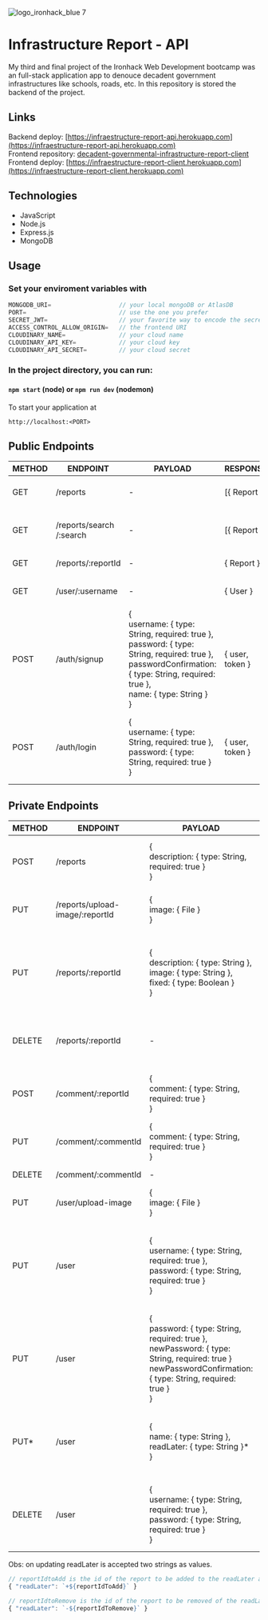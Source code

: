 ![logo_ironhack_blue 7](https://user-images.githubusercontent.com/23629340/40541063-a07a0a8a-601a-11e8-91b5-2f13e4e6b441.png)

# Infrastructure Report - API

My third and final project of the Ironhack Web Development bootcamp was an full-stack application app to denouce decadent government infrastructures like schools, roads, etc.
In this repository is stored the backend of the project.

## Links

Backend deploy: [https://infraestructure-report-api.herokuapp.com](https://infraestructure-report-api.herokuapp.com) \
Frontend repository: [decadent-governmental-infrastructure-report-client](https://github.com/VINIRR99/decadent-governmental-infrastructure-report-client) \
Frontend deploy: [https://infraestructure-report-client.herokuapp.com](https://infraestructure-report-client.herokuapp.com)

## Technologies

- JavaScript
- Node.js
- Express.js
- MongoDB

## Usage

### Set your enviroment variables with
```javascript
MONGODB_URI=                   // your local mongoDB or AtlasDB
PORT=                          // use the one you prefer
SECRET_JWT=                    // your favorite way to encode the secret
ACCESS_CONTROL_ALLOW_ORIGIN=   // the frontend URI
CLOUDINARY_NAME=               // your cloud name
CLOUDINARY_API_KEY=            // your cloud key
CLOUDINARY_API_SECRET=         // your cloud secret
```

### In the project directory, you can run:

#### `npm start` (node) or `npm run dev` (nodemon)

To start your application at
```
http://localhost:<PORT>
```

## Public Endpoints

| METHOD | ENDPOINT                    | PAYLOAD                                                                                                                                                                                   | RESPONSE        | ACTION                                                                                         |
| ------ | --------------------------- | ----------------------------------------------------------------------------------------------------------------------------------------------------------------------------------------- | --------------- | ---------------------------------------------------------------------------------------------- |
| GET    | /reports                    | \-                                                                                                                                                                                        | \[{ Report }\]  | Get all reports<br>from DB                                                                     |
| GET    | /reports/search<br>/:search | \-                                                                                                                                                                                        | \[{ Report }\]  | Search reports<br>using the<br>description                                                     |
| GET    | /reports/:reportId          | \-                                                                                                                                                                                        | { Report }      | Get one report                                                                                 |
| GET    | /user/:username             | \-                                                                                                                                                                                        | { User }        | Get one user<br>by id                                                                          |
| POST   | /auth/signup                | {<br>username: { type: String, required: true },<br>password: { type: String, required: true },<br>passwordConfirmation: { type: String, required: true },<br>name: { type: String }<br>} | { user, token } | Creates an<br>user in DB and<br>creates a token<br>for the user to<br>access private<br>routes |
| POST   | /auth/login                 | {<br>username: { type: String, required: true },<br>password: { type: String, required: true }<br>}                                                                                       | { user, token } | Creates a<br>token for the<br>user to acces<br>private routes                                  |

## Private Endpoints

| METHOD | ENDPOINT                            | PAYLOAD                                                                                                                                                             | RESPONSE    | ACTION                                                                      |
| ------ | ----------------------------------- | ------------------------------------------------------------------------------------------------------------------------------------------------------------------- | ----------- | --------------------------------------------------------------------------- |
| POST   | /reports                            | {<br>description: { type: String, required: true }<br>}                                                                                                             | { Report }  | Creates a new<br>report linked to<br>the user                               |
| PUT    | /reports/upload-<br>image/:reportId | {<br>image: { File }<br>}                                                                                                                                           | { Report }  | Upload the<br>image of the<br>report                                        |
| PUT    | /reports/:reportId                  | {<br>description: { type: String },<br>image: { type: String },<br>fixed: { type: Boolean }<br>}                                                                    | { Report }  | Updates the<br>description,<br>image, location<br>or fixed of the<br>report |
| DELETE | /reports/:reportId                  | \-                                                                                                                                                                  | \-          | Deletes a report<br>and all<br>comments<br>linked to it                     |
| POST   | /comment/:reportId                  | {<br>comment: { type: String, required: true }<br>}                                                                                                                 | { Comment } | Posts a new<br>comment about<br>a report                                    |
| PUT    | /comment/:commentId                 | {<br>comment: { type: String, required: true }<br>}                                                                                                                 | { Comment } | Updates a<br>comment                                                        |
| DELETE | /comment/:commentId                 | \-                                                                                                                                                                  | \-          | Deletes a<br>comment                                                        |
| PUT    | /user/upload-image                  | {<br>image: { File }<br>}                                                                                                                                           | { use }     |                                                                             |
| PUT    | /user                               | {<br>username: { type: String, required: true },<br>password: { type: String, required: true }<br>}                                                                 | { user }    | Updates the<br>username of the<br>user using the<br>password to<br>check    |
| PUT    | /user                               | {<br>password: { type: String, required: true },<br>newPassword: { type: String, required: true }<br>newPasswordConfirmation: { type: String, required: true }<br>} | { user }    | Updates the<br>password of the<br>user                                      |
| PUT\*  | /user                               | {<br>name: { type: String },<br>readLater: { type: String }\*<br>}                                                                                                  | { user }    | Updated the<br>name or the<br>readLater of the<br>user                      |
| DELETE | /user                               | {<br>username: { type: String, required: true },<br>password: { type: String, required: true }<br>}                                                                 | \-          | Deletes a user<br>and all reports<br>and comments<br>linked to it           |

Obs: on updating readLater is accepted two strings as values.
```javascript
// reportIdtoAdd is the id of the report to be added to the readLater array of the user
{ "readLater": `+${reportIdToAdd}` }

// reportIdtoRemove is the id of the report to be removed of the readLater array of the user
{ "readLater": `-${reportIdToRemove}` }
```